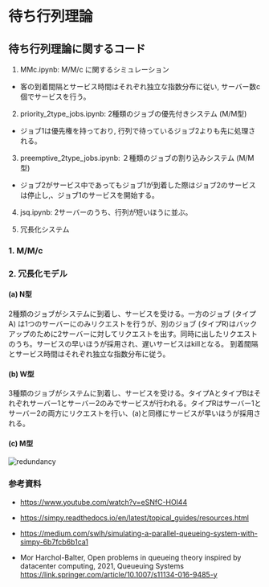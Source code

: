 # 待ち行列理論

## 待ち行列理論に関するコード
1. MMc.ipynb:  M/M/c に関するシミュレーション
- 客の到着間隔とサービス時間はそれぞれ独立な指数分布に従い, サーバー数c個でサービスを行う。

2. priority_2type_jobs.ipynb: 2種類のジョブの優先付きシステム (M/M型)
- ジョブ1は優先権を持っており, 行列で待っているジョブ2よりも先に処理される。

3. preemptive_2type_jobs.ipynb: ２種類のジョブの割り込みシステム (M/M型)
- ジョブ2がサービス中であってもジョブ1が到着した際はジョブ2のサービスは停止し,、ジョブ1のサービスを開始する。

4. jsq.ipynb: 2サーバーのうち、行列が短いほうに並ぶ。

5. 冗長化システム

### 1. M/M/c


### 2. 冗長化モデル
#### (a) N型
2種類のジョブがシステムに到着し、サービスを受ける。一方のジョブ (タイプA) は1つのサーバーにのみリクエストを行うが、別のジョブ (タイプR)はバックアップのために2サーバーに対してリクエストを出す。同時に出したリクエストのうち。サービスの早いほうが採用され、遅いサービスはkillとなる。
到着間隔とサービス時間はそれぞれ独立な指数分布に従う。

#### (b) W型
3種類のジョブがシステムに到着し、サービスを受ける。タイプAとタイプBはそれぞれサーバー1とサーバー2のみでサービスが行われる。タイプRはサーバー1とサーバー2の両方にリクエストを行い、(a)と同様にサービスが早いほうが採用される。

#### (c) M型

![redundancy](https://user-images.githubusercontent.com/78849474/152199948-30e9cd91-7e6d-4de3-9487-99f09201dfcc.png)


### 参考資料
- https://www.youtube.com/watch?v=eSNfC-HOl44

- https://simpy.readthedocs.io/en/latest/topical_guides/resources.html

- https://medium.com/swlh/simulating-a-parallel-queueing-system-with-simpy-6b7fcb6b1ca1

- Mor Harchol-Balter, Open problems in queueing theory inspired by datacenter computing, 2021, Queueuing Systems
https://link.springer.com/article/10.1007/s11134-016-9485-y
